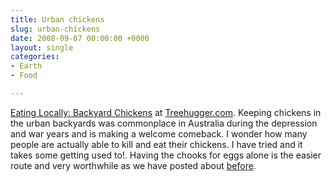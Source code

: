 ```yaml
---
title: Urban chickens
slug: urban-chickens
date: 2008-09-07 00:00:00 +0000
layout: single
categories: 
- Earth
- Food

---
```

[Eating Locally: Backyard Chickens][treehugger] at [Treehugger.com][treehugger 2].
Keeping chickens in the urban backyards was commonplace in Australia during the depression and war years and is making a welcome comeback. I wonder how many people are actually able to kill and eat their chickens. I have tried and it takes some getting used to!. Having the chooks for eggs alone is the easier route and very worthwhile as we have posted about [before][slowlane].

[slowlane]: http://williampickup.org/blog/healing-power-of-chooks/
[treehugger]: http://www.treehugger.com/files/2008/09/eating-locally-urban-chickens.php
[treehugger 2]: http://www.treehugger.com/
